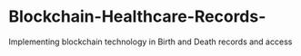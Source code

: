 # Blockchain-Healthcare-Records-
Implementing blockchain technology in Birth and Death records and access

